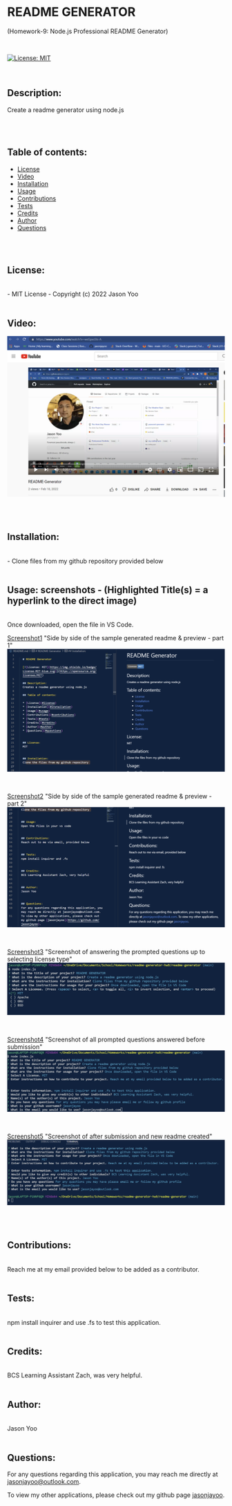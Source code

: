 
  # README GENERATOR

  (Homework-9: Node.js Professional README Generator)

  <br>

  [![License: MIT](https://img.shields.io/badge/License-MIT-blue.svg)](https://opensource.org/licenses/MIT)
  
  <br>

  ## Description:
  Create a readme generator using node.js

  <br>
  <br>


  ## Table of contents:

  * [License](#license)
  * [Video](#video)
  * [Installation](#installation)
  * [Usage](#usage)
  * [Contributions](#contributions)
  * [Tests](#tests)
  * [Credits](#credits)
  * [Author](#author)
  * [Questions](#questions)

  <br>
  <br>
  
  ## License:
  <br>
      -  MIT License - Copyright (c) 2022 Jason Yoo

  <br>
  <br>

  ## Video:

  [![Video-Link](images/youtubescreenshot.png)](https://youtu.be/wsGpxs5Is-A)
  
  
  <br> 
  <br>

  ## Installation:
  <br>
      -  Clone files from my github repository provided below

  <br>
  <br>
  
  ## Usage: screenshots - (Highlighted Title(s) = a hyperlink to the direct image)
  <br>
  Once downloaded, open the file in VS Code.
  <br>
  
[Screenshot1](images/Screenshot1.png)  "Side by side of the sample generated readme & preview - part 1"
<img src="images/Screenshot1.png">

<br>

[Screenshot2](images/Screenshot2.png)  "Side by side of the sample generated readme & preview - part 2"
<img src="images/Screenshot2.png">

<br>

[Screenshot3](images/Screenshot3.png)  "Screenshot of answering the prompted questions up to selecting license type"
<img src="images/Screenshot3.png">

<br>

[Screenshot4](images/Screenshot4.png)  "Screenshot of all prompted questions answered before submission"
<img src="images/Screenshot4.png">

<br>

[Screenshot5](images/Screenshot5.png)  "Screenshot of after submission and new readme created"
<img src="images/Screenshot5.png">

<br>
<br>

  
  ## Contributions:
  <br>
  Reach me at my email provided below to be added as a contributor.

  <br>
  <br>
  
  ## Tests: 
  <br>
  npm install inquirer and use .fs to test this application.
  
  <br>
  <br>

  ## Credits:
  <br>
  BCS Learning Assistant Zach, was very helpful.

  <br>
  <br>

  ## Author:
  <br>
  Jason Yoo
  
  <br>
  <br>

  ## Questions:
  For any questions regarding this application, you may reach me directly at jasonjayoo@outlook.com.
  
  To view my other applications, please check out my github page [jasonjayoo](https://github.com/jasonjayoo).
